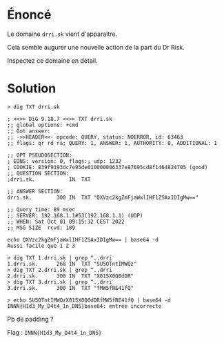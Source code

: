 # Énoncé

Le domaine `drri.sk` vient d'apparaître.

Cela semble augurer une nouvelle action de la part du Dr Risk.

Inspectez ce domaine en détail.

# Solution

```
> dig TXT drri.sk

; <<>> DiG 9.18.7 <<>> TXT drri.sk
;; global options: +cmd
;; Got answer:
;; ->>HEADER<<- opcode: QUERY, status: NOERROR, id: 63463
;; flags: qr rd ra; QUERY: 1, ANSWER: 1, AUTHORITY: 0, ADDITIONAL: 1

;; OPT PSEUDOSECTION:
; EDNS: version: 0, flags:; udp: 1232
; COOKIE: 839f9193dc7e95de010000006337e87695cd8f1464824705 (good)
;; QUESTION SECTION:
;drri.sk.			IN	TXT

;; ANSWER SECTION:
drri.sk.		300	IN	TXT	"QXVzc2kgZmFjaWxlIHF1ZSAxIDIgMw=="

;; Query time: 89 msec
;; SERVER: 192.168.1.1#53(192.168.1.1) (UDP)
;; WHEN: Sat Oct 01 09:15:32 CEST 2022
;; MSG SIZE  rcvd: 109
```

```
echo QXVzc2kgZmFjaWxlIHF1ZSAxIDIgMw== | base64 -d
Aussi facile que 1 2 3
```

```
> dig TXT 1.drri.sk | grep ^..drri
1.drri.sk.		268	IN	TXT	"SU5OTntIMWQz"
> dig TXT 2.drri.sk | grep ^..drri
2.drri.sk.		300	IN	TXT	"X015X0Q0dDR"
> dig TXT 3.drri.sk | grep ^..drri
3.drri.sk.		300	IN	TXT	"fMW5fRE41fQ"
```

```
> echo SU5OTntIMWQzX015X0Q0dDRfMW5fRE41fQ | base64 -d
INNN{H1d3_My_D4t4_1n_DN5}base64: entrée incorrecte
```

Pb de padding ?

Flag : `INNN{H1d3_My_D4t4_1n_DN5}`
